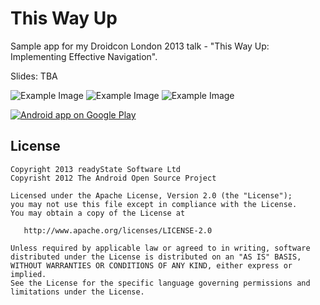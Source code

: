 This Way Up
===========

Sample app for my Droidcon London 2013 talk - "This Way Up: Implementing Effective Navigation".

Slides: TBA

![Example Image][1]
![Example Image][2]
![Example Image][3]

<a href="https://play.google.com/store/apps/details?id=com.readystatesoftware.example.thiswayup">
  <img alt="Android app on Google Play"
       src="https://developer.android.com/images/brand/en_app_rgb_wo_60.png" />
</a>

License
-------

    Copyright 2013 readyState Software Ltd
    Copyrisht 2012 The Android Open Source Project

    Licensed under the Apache License, Version 2.0 (the "License");
    you may not use this file except in compliance with the License.
    You may obtain a copy of the License at

       http://www.apache.org/licenses/LICENSE-2.0

    Unless required by applicable law or agreed to in writing, software
    distributed under the License is distributed on an "AS IS" BASIS,
    WITHOUT WARRANTIES OR CONDITIONS OF ANY KIND, either express or implied.
    See the License for the specific language governing permissions and
    limitations under the License.




 [1]: https://raw.github.com/jgilfelt/ThisWayUp/master/art/Screenshot_1_framed.png
 [2]: https://raw.github.com/jgilfelt/ThisWayUp/master/art/Screenshot_2_framed.png
 [3]: https://raw.github.com/jgilfelt/ThisWayUp/master/art/Screenshot_4_framed.png


